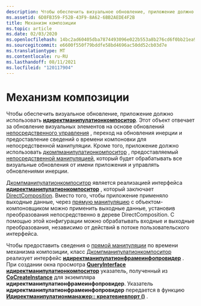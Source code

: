 ```yaml
---
description: Чтобы обеспечить визуальное обновление, приложение должно использовать Идиректманипулатионкомпоситор.
ms.assetid: 6D8FB359-F52B-43F9-8A62-6BB2AEDE4F2B
title: Механизм композиции
ms.topic: article
ms.date: 02/03/2020
ms.openlocfilehash: 14bc2ad60405dba7874493096e022b553a8b276cd6f0bb21ea9ae3cf191f5d3b
ms.sourcegitcommit: e6600f550f79bddfe58bd4696ac50dd52cb03d7e
ms.translationtype: MT
ms.contentlocale: ru-RU
ms.lasthandoff: 08/11/2021
ms.locfileid: "120117904"
---
```

# <a name="composition-engine"></a>Механизм композиции

Чтобы обеспечить визуальное обновление, приложение должно использовать [**идиректманипулатионкомпоситор**](/windows/win32/api/DirectManipulation/nn-directmanipulation-idirectmanipulationcompositor). Этот объект отвечает за обновление визуальных элементов на основе обновлений [непосредственного управления](direct-manipulation-portal.md) , переход на обновления инерции и предоставление сведений о времени компоновки для непосредственной манипуляции. Кроме того, приложение должно использовать [дкомпманипулатионкомпоситор](direct-manipulation-guids.md) , предоставляемый [непосредственной манипуляцией](direct-manipulation-portal.md), который будет обрабатывать все визуальные обновления от имени приложения и управлять обновлениями инерции.

[Дкомпманипулатионкомпоситор](direct-manipulation-guids.md) является реализацией интерфейса [**идиректманипулатионкомпоситор**](/windows/win32/api/DirectManipulation/nn-directmanipulation-idirectmanipulationcompositor) , который заключает [DirectComposition](../directcomp/directcomposition-portal.md). Вместо того, чтобы приложение применяло выходные данные, через [прямую манипуляцию](direct-manipulation-portal.md) с объектом-компоновщиком можно применить выходные данные, установив преобразования непосредственно в дереве DirectComposition. С помощью этой конфигурации можно обрабатывать входные и выходные преобразования, независимо от действий в потоке пользовательского интерфейса.

Чтобы предоставить сведения о [прямой манипуляции](direct-manipulation-portal.md) по времени механизма композиции, класс [Дкомпманипулатионкомпоситор](direct-manipulation-guids.md) реализует интерфейс [**идиректманипулатионфрамеинфопровидер**](/windows/win32/api/DirectManipulation/nn-directmanipulation-idirectmanipulationframeinfoprovider) . При создании окна просмотра [**QueryInterface**](/windows/win32/api/unknwn/nf-unknwn-iunknown-queryinterface(q)) [**идиректманипулатионкомпоситор**](/windows/win32/api/DirectManipulation/nn-directmanipulation-idirectmanipulationcompositor) указатель, полученный из [**CoCreateInstance**](/windows/win32/api/combaseapi/nf-combaseapi-cocreateinstance) для экземпляра **идиректманипулатионфрамеинфопровидер**. Указатель **идиректманипулатионфрамеинфопровидер** передается в функцию [**Идиректманипулатионманажер:: креатевиевпорт ()**](/windows/win32/api/DirectManipulation/nf-directmanipulation-idirectmanipulationmanager-createviewport) .
